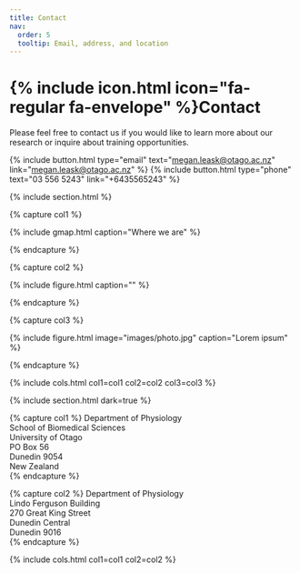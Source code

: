 ```yaml
---
title: Contact
nav:
  order: 5
  tooltip: Email, address, and location
---
```


# {% include icon.html icon="fa-regular fa-envelope" %}Contact

Please feel free to contact us if you would like to learn more about our research or inquire about training opportunities.

{%
  include button.html
  type="email"
  text="megan.leask@otago.ac.nz"
  link="megan.leask@otago.ac.nz"
%}
{%
  include button.html
  type="phone"
  text="03 556 5243"
  link="+6435565243"
%}

{% include section.html %}

{% capture col1 %}

{%
  include gmap.html
  caption="Where we are"
%}

{% endcapture %}

{% capture col2 %}

{% include figure.html
   caption=""
%}

{% endcapture %}

{% capture col3 %}

{%
  include figure.html
  image="images/photo.jpg"
  caption="Lorem ipsum"
%}

{% endcapture %}

{% include cols.html col1=col1 col2=col2 col3=col3 %}

{% include section.html dark=true %}

{% capture col1 %}
Department of Physiology  
School of Biomedical Sciences  
University of Otago  
PO Box 56  
Dunedin 9054  
New Zealand  
{% endcapture %}

{% capture col2 %}
Department of Physiology  
Lindo Ferguson Building  
270 Great King Street  
Dunedin Central  
Dunedin 9016  
{% endcapture %}

{% include cols.html col1=col1 col2=col2 %}
